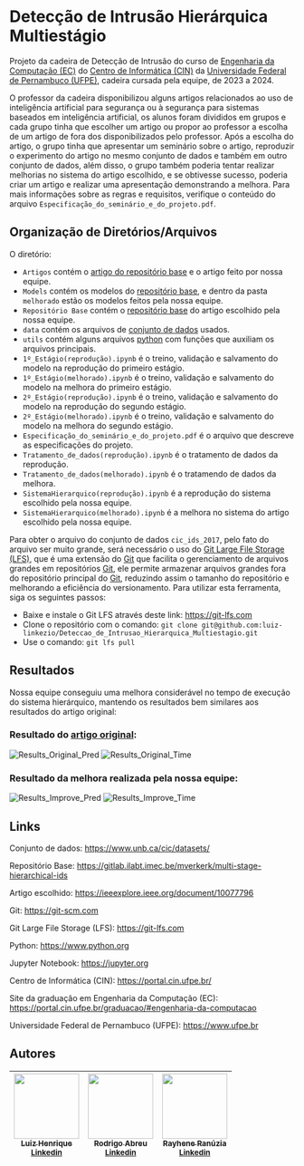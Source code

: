 # Detecção de Intrusão Hierárquica Multiestágio

Projeto da cadeira de Detecção de Intrusão do curso de [Engenharia da Computação (EC)](https://portal.cin.ufpe.br/graduacao/#engenharia-da-computacao) do [Centro de Informática (CIN)](https://portal.cin.ufpe.br/) da [Universidade Federal de Pernambuco (UFPE)](https://www.ufpe.br/), cadeira cursada pela equipe, de 2023 a 2024. 

O professor da cadeira disponibilizou alguns artigos relacionados ao uso de inteligência artificial para segurança ou à segurança para sistemas baseados em inteligência artificial, os alunos foram divididos em grupos e cada grupo tinha que escolher um artigo ou propor ao professor a escolha de um artigo de fora dos disponibilizados pelo professor. Após a escolha do artigo, o grupo tinha que apresentar um seminário sobre o artigo, reproduzir o experimento do artigo no mesmo conjunto de dados e também em outro conjunto de dados, além disso, o grupo também poderia tentar realizar melhorias no sistema do artigo escolhido, e se obtivesse sucesso, poderia criar um artigo e realizar uma apresentação demonstrando a melhora. Para mais informações sobre as regras e requisitos, verifique o conteúdo do arquivo `Especificação_do_seminário_e_do_projeto.pdf`.

## Organização de Diretórios/Arquivos

O diretório:
 - `Artigos` contém o [artigo do repositório base](https://ieeexplore.ieee.org/document/10077796) e o artigo feito por nossa equipe.
 - `Models` contém os modelos do [repositório base](https://gitlab.ilabt.imec.be/mverkerk/multi-stage-hierarchical-ids), e dentro da pasta `melhorado` estão os modelos feitos pela nossa equipe.
 - `Repositório Base` contém o [repositório base](https://gitlab.ilabt.imec.be/mverkerk/multi-stage-hierarchical-ids) do artigo escolhido pela nossa equipe.
 - `data` contém os arquivos de [conjunto de dados](https://www.unb.ca/cic/datasets/) usados.
 - `utils` contém alguns arquivos [python](https://www.python.org) com funções que auxiliam os arquivos principais.
 - `1º_Estágio(reprodução).ipynb` é o treino, validação e salvamento do modelo na reprodução do primeiro estágio.
 - `1º_Estágio(melhorado).ipynb` é o treino, validação e salvamento do modelo na melhora do primeiro estágio.
 - `2º_Estágio(reprodução).ipynb` é o treino, validação e salvamento do modelo na reprodução do segundo estágio.
 - `2º_Estágio(melhorado).ipynb` é o treino, validação e salvamento do modelo na melhora do segundo estágio.
 - `Especificação_do_seminário_e_do_projeto.pdf` é o arquivo que descreve as especificações do projeto.
 - `Tratamento_de_dados(reprodução).ipynb` é o tratamento de dados da reprodução.
 - `Tratamento_de_dados(melhorado).ipynb` é o tratamendo de dados da melhora.
 - `SistemaHierarquico(reprodução).ipynb` é a reprodução do sistema escolhido pela nossa equipe.
 - `SistemaHierarquico(melhorado).ipynb` é a melhora no sistema do artigo escolhido pela nossa equipe.

Para obter o arquivo do conjunto de dados `cic_ids_2017`, pelo fato do arquivo ser muito grande, será necessário o uso do [Git Large File Storage (LFS)](https://git-lfs.com), que é uma extensão do [Git](https://git-scm.com) que facilita o gerenciamento de arquivos grandes em repositórios [Git](https://git-scm.com), ele permite armazenar arquivos grandes fora do repositório principal do [Git](https://git-scm.com), reduzindo assim o tamanho do repositório e melhorando a eficiência do versionamento. Para utilizar esta ferramenta, siga os seguintes passos:
- Baixe e instale o Git LFS através deste link: https://git-lfs.com
- Clone o repositório com o comando: `git clone git@github.com:luiz-linkezio/Deteccao_de_Intrusao_Hierarquica_Multiestagio.git`
- Use o comando: `git lfs pull`

## Resultados

Nossa equipe conseguiu uma melhora considerável no tempo de execução do sistema hierárquico, mantendo os resultados bem similares aos resultados do artigo original:

### Resultado do [artigo original](https://ieeexplore.ieee.org/document/10077796):
![Results_Original_Pred](https://github.com/luiz-linkezio/Deteccao_de_Intrusao_Hierarquica_Multiestagio/assets/125787137/4c17f40c-60aa-4cb0-a567-38e5e62f49ea)
![Results_Original_Time](https://github.com/luiz-linkezio/Deteccao_de_Intrusao_Hierarquica_Multiestagio/assets/125787137/98dcf131-1e44-4ab3-8472-c1be621f8639)


### Resultado da melhora realizada pela nossa equipe:
![Results_Improve_Pred](https://github.com/luiz-linkezio/Deteccao_de_Intrusao_Hierarquica_Multiestagio/assets/125787137/1793fad0-ffdc-49da-a97c-06bc24590e24)
![Results_Improve_Time](https://github.com/luiz-linkezio/Deteccao_de_Intrusao_Hierarquica_Multiestagio/assets/125787137/4a2e24dc-5ff0-41ad-9d49-d8177cb6814e)


## Links

Conjunto de dados: https://www.unb.ca/cic/datasets/

Repositório Base: https://gitlab.ilabt.imec.be/mverkerk/multi-stage-hierarchical-ids

Artigo escolhido: https://ieeexplore.ieee.org/document/10077796

Git: https://git-scm.com

Git Large File Storage (LFS): https://git-lfs.com

Python: https://www.python.org

Jupyter Notebook: https://jupyter.org

Centro de Informática (CIN): https://portal.cin.ufpe.br/

Site da graduação em Engenharia da Computação (EC): https://portal.cin.ufpe.br/graduacao/#engenharia-da-computacao

Universidade Federal de Pernambuco (UFPE): https://www.ufpe.br

## Autores

| [<img src="https://github.com/luiz-linkezio.png" width=115><br><sub>Luiz Henrique</sub><br>](https://github.com/luiz-linkezio) <sub>[Linkedin](https://www.linkedin.com/in/lhbas/)</sub> | [<img src="https://github.com/Raafm.png" width=115><br><sub>Rodrigo Abreu</sub><br>](https://github.com/Raafm) <sub>[Linkedin](https://www.linkedin.com/in/rodrigo-abreu-/)</sub> | [<img src="https://github.com/Rayhene.png" width=115><br><sub>Rayhene Ranúzia</sub><br>](https://github.com/Rayhene) <sub>[Linkedin](https://www.linkedin.com/in/rayhene/)</sub> |
| :-----------------------------------------------------------------------------------------------------------------------------------------------------------------------------------------------------------------------------------------------------------------------------------------------------------------------------------------------------: | :-----------------------------------------------------------------------------------------------------------------------------------------------------------------------------------------------------------------------------------------------------------------------------------------------------------------------------------------------------------: | :-----------------------------------------------------------------------------------------------------------------------------------------------------------------------------------------------------------------------------------------------------------------------------------------------------------------------------------------------------------: |
